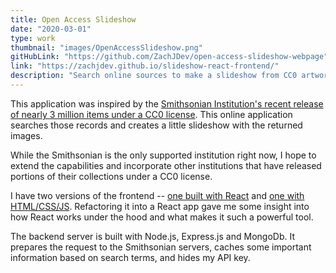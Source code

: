 ```yaml
---
title: Open Access Slideshow
date: "2020-03-01"
type: work
thumbnail: "images/OpenAccessSlideshow.png"
gitHubLink: "https://github.com/ZachJDev/open-access-slideshow-webpage"
link: "https://zachjdev.github.io/slideshow-react-frontend/"
description: "Search online sources to make a slideshow from CC0 artwork."
---
```


This application was inspired by the [Smithsonian Institution's recent release of nearly 3 million items under a CC0 license](https://www.si.edu/openaccess). This online application searches those records and creates a little slideshow with the returned images. 

While the Smithsonian is the only supported institution right now, I hope to extend the capabilities and incorporate other institutions that have released portions of their collections under a CC0 license.

I have two versions of the frontend -- [one built with React](https://github.com/ZachJDev/slideshow-react-frontend) and [one with HTML/CSS/JS](https://zachjdev.github.io/open-access-slideshow-webpage/). Refactoring it into a React app gave me some insight into how React works under the hood and what makes it such a powerful tool.

The backend server is built with Node.js, Express.js and MongoDb. It prepares the request to the Smithsonian servers, caches some important information based on search terms, and hides my API key.